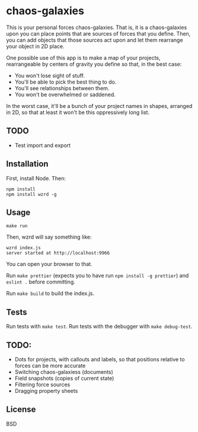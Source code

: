 chaos-galaxies
==================

This is your personal forces chaos-galaxies. That is, it is a chaos-galaxies upon you can place points that are sources of forces that you define. Then, you can add objects that those sources act upon and let them rearrange your object in 2D place.

One possible use of this app is to make a map of your projects, rearrangeable by centers of gravity you define so that, in the best case:

- You won't lose sight of stuff.
- You'll be able to pick the best thing to do.
- You'll see relationships between them.
- You won't be overwhelmed or saddened.

In the worst case, it'll be a bunch of your project names in shapes, arranged in 2D, so that at least it won't be this oppressively long list.

## TODO

- Test import and export

Installation
------------

First, install Node. Then:

    npm install
    npm install wzrd -g

Usage
-----

    make run

Then, wzrd will say something like:

    wzrd index.js
    server started at http://localhost:9966

You can open your browser to that.

Run `make prettier` (expects you to have run `npm install -g prettier`) and `eslint .` before committing.

Run `make build` to build the index.js.

## Tests

Run tests with `make test`. Run tests with the debugger with `make debug-test`.

## TODO:

- Dots for projects, with callouts and labels, so that positions relative to forces can be more accurate
- Switching chaos-galaxiess (documents)
- Field snapshots (copies of current state)
- Filtering force sources
- Dragging property sheets

License
-------

BSD
